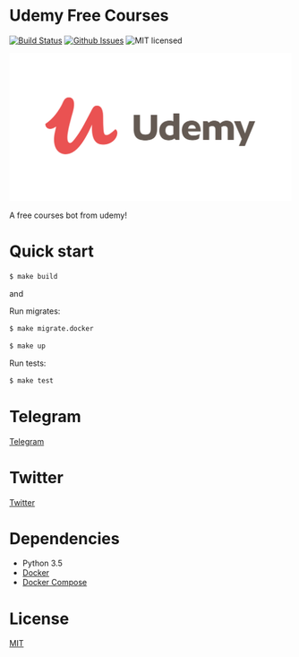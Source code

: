 # Udemy Free Courses

[![Build Status](https://travis-ci.org/hudsonbrendon/pyudemy.svg?branch=master)](https://travis-ci.org/hudsonbrendon/pyudemy)
[![Github Issues](http://img.shields.io/github/issues/hudsonbrendon/pyudemy.svg?style=flat)](https://github.com/hudsonbrendon/pyudemy/issues?sort=updated&state=open)
![MIT licensed](https://img.shields.io/badge/license-MIT-blue.svg)

![Udemy](logo.png "Udemy")

A free courses bot from udemy!

# Quick start

```bash
$ make build
```

and 

Run migrates:

```bash
$ make migrate.docker
```

```bash
$ make up
```

Run tests:

```bash
$ make test
```

# Telegram

[Telegram](https://t.me/udemy_free_courses)

# Twitter

[Twitter](https://twitter.com/udemycourse0800)

# Dependencies

- Python 3.5
- [Docker](https://www.docker.com/)
- [Docker Compose](https://docs.docker.com/compose/)

# License

[MIT](http://en.wikipedia.org/wiki/MIT_License)

